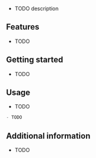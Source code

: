 
- TODO description

## Features

- TODO

## Getting started

- TODO

## Usage

- TODO

```dart
- TODO
```

## Additional information

- TODO
